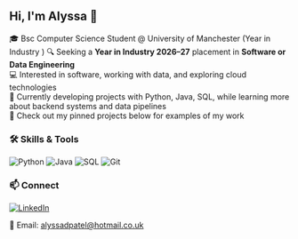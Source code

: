 ## Hi, I'm Alyssa 👋

<!--
**alyssa-patel/alyssa-patel** is a ✨ _special_ ✨ repository because its `README.md` (this file) appears on your GitHub profile.

Here are some ideas to get you started:

- 🔭 I’m currently working on ...
- 🌱 I’m currently learning ...
- 👯 I’m looking to collaborate on ...
- 🤔 I’m looking for help with ...
- 💬 Ask me about ...
- 📫 How to reach me: ...
- 😄 Pronouns: ...
- ⚡ Fun fact: ...
-->

🎓 Bsc Computer Science Student @ University of Manchester (Year in Industry )
🔍 Seeking a **Year in Industry 2026–27** placement in **Software or Data Engineering**  
💻 Interested in software, working with data, and exploring cloud technologies  
🌱 Currently developing projects with Python, Java, SQL, while learning more about backend systems and data pipelines  
📌 Check out my pinned projects below for examples of my work  


### 🛠 Skills & Tools
![Python](https://img.shields.io/badge/-Python-3776AB?logo=python&logoColor=white)
![Java](https://img.shields.io/badge/-Java-007396?logo=java&logoColor=white)
![SQL](https://img.shields.io/badge/-SQL-336791?logo=postgresql&logoColor=white)
![Git](https://img.shields.io/badge/-Git-F05032?logo=git&logoColor=white)

<!--

### 📌 Featured Projects
- **Uptime Monitor** – FastAPI service that pings websites and logs their response times  
- **Habit Tracker CLI** – Command-line app to track daily habits and streaks  
- **Data ETL & Visualisation** – Notebook pipeline for cleaning and analysing datasets  
- **Algorithms & Benchmarks** – A collection of solved coding problems with test coverage  

-->

### 📫 Connect
[![LinkedIn](https://img.shields.io/badge/-LinkedIn-0077B5?logo=linkedin&logoColor=white)](https://www.linkedin.com/in/https://www.linkedin.com/in/alyssa-patel-94b58024b/)

📧 Email: alyssadpatel@hotmail.co.uk
